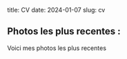 title: CV
date: 2024-01-07
slug: cv

## Photos les plus recentes :

Voici mes photos les plus recentes